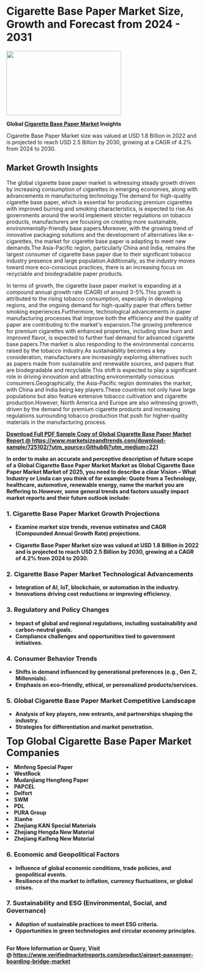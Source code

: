 <H1>Cigarette Base Paper Market Size, Growth and Forecast from 2024 - 2031</H1><img class="aligncenter size-medium wp-image-584254" src="https://thirdeyenews.in/wp-content/uploads/2024/09/Global-Market-Research-300x168.jpeg" alt="" width="300" height="168" /><p><strong>Global&nbsp;<a href="https://www.marketsizeandtrends.com/download-sample/725102/?utm_source=Github8j?utm_medium=221">Cigarette Base Paper Market</a> Insights</strong></p><p>Cigarette Base Paper Market size was valued at USD 1.8 Billion in 2022 and is projected to reach USD 2.5 Billion by 2030, growing at a CAGR of 4.2% from 2024 to 2030.</p><p><h2>Market Growth Insights</h2> <p>The global cigarette base paper market is witnessing steady growth driven by increasing consumption of cigarettes in emerging economies, along with advancements in manufacturing technology.The demand for high-quality cigarette base paper, which is essential for producing premium cigarettes with improved burning and smoking characteristics, is expected to rise.As governments around the world implement stricter regulations on tobacco products, manufacturers are focusing on creating more sustainable, environmentally-friendly base papers.Moreover, with the growing trend of innovative packaging solutions and the development of alternatives like e-cigarettes, the market for cigarette base paper is adapting to meet new demands.The Asia-Pacific region, particularly China and India, remains the largest consumer of cigarette base paper due to their significant tobacco industry presence and large population.Additionally, as the industry moves toward more eco-conscious practices, there is an increasing focus on recyclable and biodegradable paper products.</p> <p><strong><a href="#"></a></strong></p> <p>In terms of growth, the cigarette base paper market is expanding at a compound annual growth rate (CAGR) of around 3-5%.This growth is attributed to the rising tobacco consumption, especially in developing regions, and the ongoing demand for high-quality paper that offers better smoking experiences.Furthermore, technological advancements in paper manufacturing processes that improve both the efficiency and the quality of paper are contributing to the market's expansion.The growing preference for premium cigarettes with enhanced properties, including slow burn and improved flavor, is expected to further fuel demand for advanced cigarette base papers.The market is also responding to the environmental concerns raised by the tobacco industry.As sustainability becomes a key consideration, manufacturers are increasingly exploring alternatives such as papers made from sustainable and renewable sources, and papers that are biodegradable and recyclable.This shift is expected to play a significant role in driving innovation and attracting environmentally conscious consumers.Geographically, the Asia-Pacific region dominates the market, with China and India being key players.These countries not only have large populations but also feature extensive tobacco cultivation and cigarette production.However, North America and Europe are also witnessing growth, driven by the demand for premium cigarette products and increasing regulations surrounding tobacco production that push for higher-quality materials in the manufacturing process.</p> <p><strong><a href="#"></p><p><span class=""><strong>Download Full PDF Sample Copy of Global Cigarette Base Paper Market Report</strong> @ <a href="https://www.marketsizeandtrends.com/download-sample/725102/?utm_source=Github8j?utm_medium=221" target="_blank">https://www.marketsizeandtrends.com/download-sample/725102/?utm_source=Github8j?utm_medium=221</a></span></p><p>In order to make an accurate and perceptive description of future scope of a Global&nbsp;Cigarette Base Paper Market Market as Global&nbsp;Cigarette Base Paper Market Market of 2025, you need to describe a clear Vision &ndash; What Industry or Linda can you think of for example: Quote from a Technology, healthcare, automotive, renewable energy, name the market you are Reffering to.However, some general trends and factors usually impact market reports and their future outlook include:</p><h3>1.&nbsp;<strong>Cigarette Base Paper Market Growth Projections</strong></h3><ul><li>Examine market size trends, revenue estimates and CAGR (Compounded Annual Growth Rate) projections.</li><li><p>Cigarette Base Paper Market size was valued at USD 1.8 Billion in 2022 and is projected to reach USD 2.5 Billion by 2030, growing at a CAGR of 4.2% from 2024 to 2030.</p></li></ul><h3>2.&nbsp;<strong>Cigarette Base Paper Market Technological Advancements</strong></h3><ul><li>Integration of AI, IoT, blockchain, or automation in the industry.</li><li>Innovations driving cost reductions or improving efficiency.</li></ul><h3>3.&nbsp;<strong>Regulatory and Policy Changes</strong></h3><ul><li>Impact of global and regional regulations, including sustainability and carbon-neutral goals.</li><li>Compliance challenges and opportunities tied to government initiatives.</li></ul><h3>4.&nbsp;<strong>Consumer Behavior Trends</strong></h3><ul><li>Shifts in demand influenced by generational preferences (e.g., Gen Z, Millennials).</li><li>Emphasis on eco-friendly, ethical, or personalized products/services.</li></ul><h3>5.&nbsp;<strong>Global Cigarette Base Paper Market Competitive Landscape</strong></h3><ul><li>Analysis of key players, new entrants, and partnerships shaping the industry.</li><li>Strategies for differentiation and market penetration.</li></ul><p data-pm-slice="1 1 []"><span style="color: inherit; font-family: inherit; font-size: 25px;">Top Global Cigarette Base Paper Market Companies</span></p><div class="" data-test-id=""><p><li>Minfeng Special Paper</li><li> WestRock</li><li> Mudanjiang Hengfeng Paper</li><li> PAPCEL</li><li> Delfort</li><li> SWM</li><li> PDL</li><li> PURA Group</li><li> Xianhe</li><li> Zhejiang KAN Special Materials</li><li> Zhejiang Hengda New Material</li><li> Zhejiang Kaifeng New Material</li></p></div><h3>6.&nbsp;<strong>Economic and Geopolitical Factors</strong></h3><ul><li>Influence of global economic conditions, trade policies, and geopolitical events.</li><li>Resilience of the market to inflation, currency fluctuations, or global crises.</li></ul><h3>7.&nbsp;<strong>Sustainability and ESG (Environmental, Social, and Governance)</strong></h3><ul><li>Adoption of sustainable practices to meet ESG criteria.</li><li>Opportunities in green technologies and circular economy principles.</li></ul><h2><strong style="font-size: 14px;">For More Information or Query, Visit @&nbsp;</strong><a style="background-color: #ffffff; font-size: 14px;" href="https://www.marketsizeandtrends.com/report/cigarette-base-paper-market/" target="_blank">https://www.verifiedmarketreports.com/product/airport-passenger-boarding-bridge-market</a></h2>